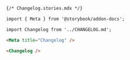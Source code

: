 ```md renderer="common" language="mdx"

{/* Changelog.stories.mdx */}

import { Meta } from '@storybook/addon-docs';

import Changelog from '../CHANGELOG.md';

<Meta title="Changelog" />

<Changelog />
```
